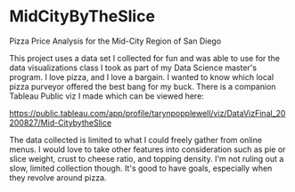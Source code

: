 # MidCityByTheSlice
Pizza Price Analysis for the Mid-City Region of San Diego

This project uses a data set I collected for fun and was able to use for the data visualizations class I took as part of my Data Science master's program. I love pizza, and I love a bargain. I wanted to know which local pizza purveyor offered the best bang for my buck. There is a companion Tableau Public viz I made which can be viewed here: 

https://public.tableau.com/app/profile/tarynpopplewell/viz/DataVizFinal_20200827/Mid-CitybytheSlice 

The data collected is limited to what I could freely gather from online menus. I would love to take other features into consideration such as pie or slice weight, crust to cheese ratio, and topping density. I'm not ruling out a slow, limited collection though. It's good to have goals, especially when they revolve around pizza.
